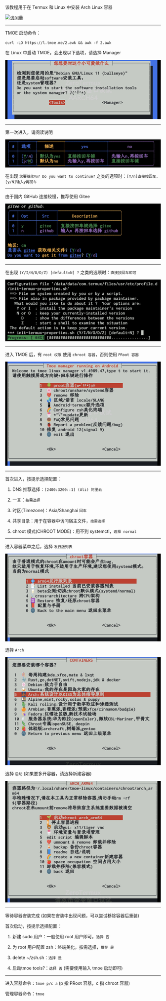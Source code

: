 该教程用于在 Termux 和 Linux 中安装 Arch Linux 容器

[![访问量](https://profile-counter.glitch.me/TimeRainStarSky-TMOE/count.svg)](https://gitee.com/mo2/linux)
***
TMOE 启动命令：
```
curl -LO https://l.tmoe.me/2.awk && awk -f 2.awk
```
在 Linux 中启动 TMOE，会出现以下选项，请选择 Manager

![1.jpg](TMOE/1.jpg)
***
第一次进入，请阅读说明

![2](TMOE/2.jpg)

在出现 `您要继续吗? Do you want to continue?` 之类的选项时：`[Y/n]直接按回车，[y/N]输入y再回车`
***
由于国内 GitHub 连接较慢，推荐使用 Gitee

![3](TMOE/3.jpg)
***
在出现 `(Y/I/N/O/D/Z) [default=N] ?` 之类的选项时：`直接按回车即可`

![4](TMOE/4.jpg)
***
进入 TMOE 后，有 `root 权限` 使用 `chroot 容器`，否则使用 `PRoot 容器`

![5](TMOE/5.jpg)
***
首次进入，按提示选择配置：

1. DNS 推荐选择：`[2400:3200::1] (Ali) 阿里云`

2. 一言：`按需选择`

3. 时区(Timezone)：Asia/Shanghai `回车`

4. 共享目录：用于在容器中访问宿主文件，`按需选择`

5. chroot 模式(CHROOT MODE)：用不到 systemctl，`选择 normal`
***
进入容器菜单之后，选择 `发行版列表`

![6](TMOE/6.jpg)

选择 `Arch`

![7](TMOE/7.jpg)

选择 `启动` (如果要多开容器，请选择新建容器)

![8](TMOE/8.jpg)
***
等待容器安装完成 (如果在安装中出现问题，可以尝试移除容器后重装)

首次启动，按提示选择配置：

1. 新建 sudo 用户：一般使用 root 用户即可，`选择 否`

2. 为 root 用户配置 zsh：终端美化，按需选择，`推荐 是`

3. delete ~/zsh.sh：`选择 是`

4. 启动tmoe tools?：`选择 否` (需要使用输入 tmoe 启动即可)
***
进入容器命令：`tmoe p/c a` (p 指 PRoot 容器，c 指 chroot 容器)

管理容器命令：`tmoe`